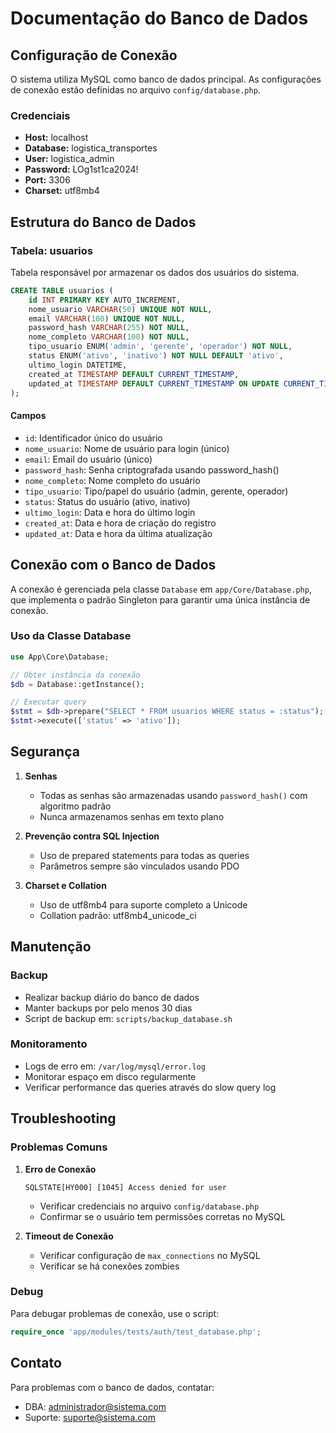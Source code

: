 # Documentação do Banco de Dados

## Configuração de Conexão

O sistema utiliza MySQL como banco de dados principal. As configurações de conexão estão definidas no arquivo `config/database.php`.

### Credenciais

- **Host:** localhost
- **Database:** logistica_transportes
- **User:** logistica_admin
- **Password:** LOg1st1ca2024!
- **Port:** 3306
- **Charset:** utf8mb4

## Estrutura do Banco de Dados

### Tabela: usuarios

Tabela responsável por armazenar os dados dos usuários do sistema.

```sql
CREATE TABLE usuarios (
    id INT PRIMARY KEY AUTO_INCREMENT,
    nome_usuario VARCHAR(50) UNIQUE NOT NULL,
    email VARCHAR(100) UNIQUE NOT NULL,
    password_hash VARCHAR(255) NOT NULL,
    nome_completo VARCHAR(100) NOT NULL,
    tipo_usuario ENUM('admin', 'gerente', 'operador') NOT NULL,
    status ENUM('ativo', 'inativo') NOT NULL DEFAULT 'ativo',
    ultimo_login DATETIME,
    created_at TIMESTAMP DEFAULT CURRENT_TIMESTAMP,
    updated_at TIMESTAMP DEFAULT CURRENT_TIMESTAMP ON UPDATE CURRENT_TIMESTAMP
);
```

#### Campos
- `id`: Identificador único do usuário
- `nome_usuario`: Nome de usuário para login (único)
- `email`: Email do usuário (único)
- `password_hash`: Senha criptografada usando password_hash()
- `nome_completo`: Nome completo do usuário
- `tipo_usuario`: Tipo/papel do usuário (admin, gerente, operador)
- `status`: Status do usuário (ativo, inativo)
- `ultimo_login`: Data e hora do último login
- `created_at`: Data e hora de criação do registro
- `updated_at`: Data e hora da última atualização

## Conexão com o Banco de Dados

A conexão é gerenciada pela classe `Database` em `app/Core/Database.php`, que implementa o padrão Singleton para garantir uma única instância de conexão.

### Uso da Classe Database

```php
use App\Core\Database;

// Obter instância da conexão
$db = Database::getInstance();

// Executar query
$stmt = $db->prepare("SELECT * FROM usuarios WHERE status = :status");
$stmt->execute(['status' => 'ativo']);
```

## Segurança

1. **Senhas**
   - Todas as senhas são armazenadas usando `password_hash()` com algoritmo padrão
   - Nunca armazenamos senhas em texto plano

2. **Prevenção contra SQL Injection**
   - Uso de prepared statements para todas as queries
   - Parâmetros sempre são vinculados usando PDO

3. **Charset e Collation**
   - Uso de utf8mb4 para suporte completo a Unicode
   - Collation padrão: utf8mb4_unicode_ci

## Manutenção

### Backup
- Realizar backup diário do banco de dados
- Manter backups por pelo menos 30 dias
- Script de backup em: `scripts/backup_database.sh`

### Monitoramento
- Logs de erro em: `/var/log/mysql/error.log`
- Monitorar espaço em disco regularmente
- Verificar performance das queries através do slow query log

## Troubleshooting

### Problemas Comuns

1. **Erro de Conexão**
   ```
   SQLSTATE[HY000] [1045] Access denied for user
   ```
   - Verificar credenciais no arquivo `config/database.php`
   - Confirmar se o usuário tem permissões corretas no MySQL

2. **Timeout de Conexão**
   - Verificar configuração de `max_connections` no MySQL
   - Verificar se há conexões zombies

### Debug

Para debugar problemas de conexão, use o script:
```php
require_once 'app/modules/tests/auth/test_database.php';
```

## Contato

Para problemas com o banco de dados, contatar:
- DBA: administrador@sistema.com
- Suporte: suporte@sistema.com
